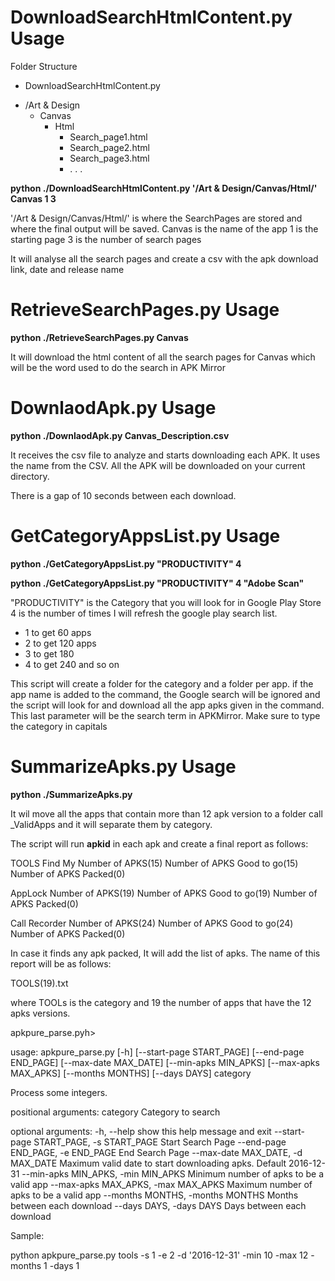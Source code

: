 
<h1>DownloadSearchHtmlContent.py Usage</h1>

Folder Structure
- DownloadSearchHtmlContent.py
+ /Art & Design
  + Canvas
     + Html
     	- Search_page1.html
     	- Search_page2.html
     	- Search_page3.html
     	- . . .



<b>python ./DownloadSearchHtmlContent.py '/Art & Design/Canvas/Html/' Canvas 1 3</b>

'/Art & Design/Canvas/Html/' is where the SearchPages are stored and where the final output will be saved.
Canvas is the name of the app
1 is the starting page
3 is the number of search pages

It will analyse all the search pages and create a csv with the apk download link, date and release name


<h1>RetrieveSearchPages.py Usage</h1>

<b>python ./RetrieveSearchPages.py  Canvas</b>

It will download the html content of all the search pages for Canvas which will be the word used to do the search in APK Mirror

<h1>DownlaodApk.py Usage</h1>

<b>python ./DownlaodApk.py  Canvas_Description.csv</b>

It receives the csv file to analyze and starts downloading each APK. It uses the name from the CSV. All the APK will be downloaded on your current directory.

There is a gap of 10 seconds between each download.


<h1>GetCategoryAppsList.py Usage</h1>
<b>python ./GetCategoryAppsList.py  "PRODUCTIVITY" 4</b>

<b>python ./GetCategoryAppsList.py  "PRODUCTIVITY" 4 "Adobe Scan"</b>

"PRODUCTIVITY" is the Category that you will look for in Google Play Store
4 is the number of times I will refresh the google play search list. 
   - 1 to get 60 apps
   - 2 to get 120 apps
   - 3 to get 180
   - 4 to get 240
   and so on

This script will create a folder for the category and a folder per app. 
if the app name is added to the command, the Google search will be ignored and the script will look for and download all the app apks given in the command. This last parameter will be the search term in APKMirror. 
Make sure to type the category in capitals
   
   
<h1>SummarizeApks.py Usage</h1>
<b>python ./SummarizeApks.py</b>

It wil move all the apps that contain more than 12 apk version to a folder call _ValidApps and it will separate them by category.

The script will run <b>apkid</b> in each apk and create a final report as follows:

TOOLS
Find My
Number of APKS(15)
Number of APKS Good to go(15)
Number of APKS Packed(0)

AppLock
Number of APKS(19)
Number of APKS Good to go(19)
Number of APKS Packed(0)

Call Recorder
Number of APKS(24)
Number of APKS Good to go(24)
Number of APKS Packed(0)

In case it finds any apk packed, It will add the list of apks. The name of this report will be as follows:

TOOLS(19).txt

where TOOLs is the category and 19 the number of apps that have the 12 apks versions.


<h>apkpure_parse.py</h>h>

usage: apkpure_parse.py [-h] [--start-page START_PAGE] [--end-page END_PAGE]
                        [--max-date MAX_DATE] [--min-apks MIN_APKS]
                        [--max-apks MAX_APKS] [--months MONTHS] [--days DAYS]
                        category

Process some integers.

positional arguments:
  category              Category to search

optional arguments:
  -h, --help            show this help message and exit
  --start-page START_PAGE, -s START_PAGE
                        Start Search Page
  --end-page END_PAGE, -e END_PAGE
                        End Search Page
  --max-date MAX_DATE, -d MAX_DATE
                        Maximum valid date to start downloading apks. Default
                        2016-12-31
  --min-apks MIN_APKS, -min MIN_APKS
                        Minimum number of apks to be a valid app
  --max-apks MAX_APKS, -max MAX_APKS
                        Maximum number of apks to be a valid app
  --months MONTHS, -months MONTHS
                        Months between each download
  --days DAYS, -days DAYS
                        Days between each download



Sample:

python apkpure_parse.py tools -s 1 -e 2 -d '2016-12-31' -min 10 -max 12 -months 1 -days 1





